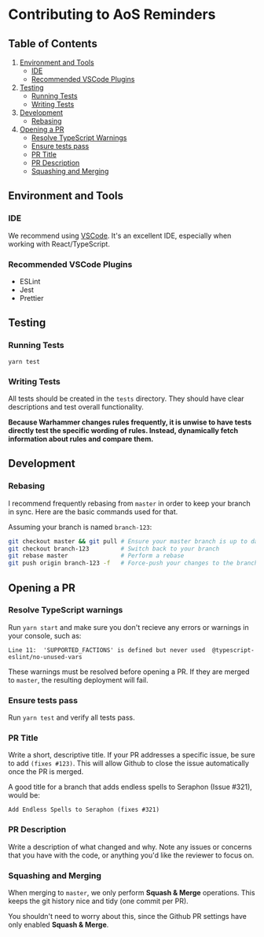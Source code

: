 # Contributing to AoS Reminders

## Table of Contents

1. [Environment and Tools](#env)
    + [IDE](#ide)
    + [Recommended VSCode Plugins](#plugins)
1. [Testing](#testing)
    + [Running Tests](#running_tests)
    + [Writing Tests](#writing_tests)
1. [Development](#development)
    + [Rebasing](#rebasing)
1. [Opening a PR](#pr)
    + [Resolve TypeScript Warnings](#ts_warnings)
    + [Ensure tests pass](#tests_pass)
    + [PR Title](#pr_title)
    + [PR Description](#pr_description)
    + [Squashing and Merging](#squash_and_merge)

## <a name="env"></a>Environment and Tools

### <a name="ide"></a>IDE

We recommend using [VSCode](https://code.visualstudio.com/). It's an excellent IDE, especially when working with React/TypeScript.

### <a name="plugins"></a>Recommended VSCode Plugins

+ ESLint
+ Jest
+ Prettier

## <a name="testing"></a>Testing

### <a name="running_tests"></a>Running Tests

`yarn test`

### <a name="writing_tests"></a>Writing Tests

All tests should be created in the `tests` directory. They should have clear descriptions and test overall functionality.

**Because Warhammer changes rules frequently, it is unwise to have tests directly test the specific wording of rules. Instead, dynamically fetch information about rules and compare them.**

## <a name="development"></a>Development

### <a name="rebasing"></a>Rebasing

I recommend frequently rebasing from `master` in order to keep your branch in sync. Here are the basic commands used for that.

Assuming your branch is named `branch-123`:

```bash
git checkout master && git pull # Ensure your master branch is up to date
git checkout branch-123         # Switch back to your branch
git rebase master               # Perform a rebase
git push origin branch-123 -f   # Force-push your changes to the branch
```

## <a name="pr"></a>Opening a PR

### <a name="ts_warnings"></a>Resolve TypeScript warnings

Run `yarn start` and make sure you don't recieve any errors or warnings in your console, such as:

`Line 11:  'SUPPORTED_FACTIONS' is defined but never used  @typescript-eslint/no-unused-vars`

These warnings must be resolved before opening a PR. If they are merged to `master`, the resulting deployment will fail.

### <a name="tests_pass"></a>Ensure tests pass

Run `yarn test` and verify all tests pass.

### <a name="pr_title"></a>PR Title

Write a short, descriptive title. If your PR addresses a specific issue, be sure to add `(fixes #123)`. This will allow Github to close the issue automatically once the PR is merged.

A good title for a branch that adds endless spells to Seraphon (Issue #321), would be:

`Add Endless Spells to Seraphon (fixes #321)`

### <a name="pr_description"></a>PR Description

Write a description of what changed and why. Note any issues or concerns that you have with the code, or anything you'd like the reviewer to focus on.

### <a name="squash_and_merge"></a>Squashing and Merging

When merging to `master`, we only perform **Squash & Merge** operations. This keeps the git history nice and tidy (one commit per PR).

You shouldn't need to worry about this, since the Github PR settings have only enabled **Squash & Merge**.